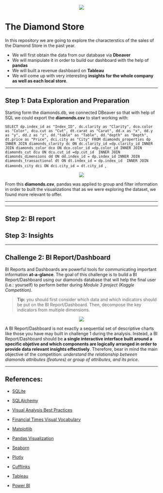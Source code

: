 <p align="center"><img src="https://encrypted-tbn0.gstatic.com/images?q=tbn:ANd9GcRTfPGGU_vu9pE4qzD0maeSB1ToqIQE1xY9KA&usqp=CAU"></p>

# The Diamond Store 

In this repository we are going to explore the characterstics of the sales of the Diamond Store in the past year. 
- We will first obtain the data from our database via **Dbeaver**
- We will manipulate it in order to build our dashboard with the help of **pandas**
- We will built a revenue dashboard on **Tableau**
- We will come up with very interesting **insights for the whole company as well as each local store**. 

---

## __Step 1: Data Exploration and Preparation__

Starting form the diamonds.db, we connected DBeaver so that with help of SQL we could export the **diamonds.csv** to start working with: 


`SELECT
dp.index_id as "Index_ID",
dc.clarity as "Clarity",
dco.color as "Color",
dcu.cut as "Cut",
dt.carat as "Carat",
dd.x as "x",
dd.y as "y",
dd.z as "z",
dd."table" as "Table",
dd."depth" as "Depth",
dt.price as "Price",
dci.city as "City"
FROM diamonds_properties dp
INNER JOIN diamonds_clarity dc ON dc.clarity_id =dp.clarity_id
INNER JOIN diamonds_color dco ON dco.color_id =dp.color_id
INNER JOIN diamonds_cut dcu ON dcu.cut_id =dp.cut_id 
INNER JOIN diamonds_dimensions dd ON dd.index_id = dp.index_id
INNER JOIN diamonds_transactional dt ON dt.index_id = dp.index_id 
INNER JOIN diamonds_city dci ON dci.city_id = dt.city_id `,

<p align="center"><img src="https://www.google.com/url?sa=i&url=https%3A%2F%2Fgithub.com%2Fdbeaver%2Fdbeaver&psig=AOvVaw3JZ5iGnMbWy_ZYahr7RnL8&ust=1646170561347000&source=images&cd=vfe&ved=0CAsQjRxqFwoTCPjS3q6to_YCFQAAAAAdAAAAABAD"></p>



From this **diamonds.csv**, pandas was applied to group and filter information in order to built the visualizations that as we were exploring the dataset, we found more relevant to offer. 


---



---

## __Step 2: BI report__



## __Step 3: Insights__

---


## **Challenge 2: BI Report/Dashboard**

BI Reports and Dashboards are powerful tools for communicating important information __at-a-glance__. The goal of this challenge is to build a BI Report/Dashboard using our diamonds database that will help the final user (i.e.: yourself) to perform better during _Module 3 project (Kaggle Competition)_. 

> __Tip:__ you should first consider which data and which indicators should be put on the BI Report/Dashboard. Then, decompose the key indicators from multiple dimensions. 

<p align="center"><img src="https://media.giphy.com/media/l46Cy1rHbQ92uuLXa/giphy.gif"></p>


A BI Report/Dashboard is not exactly a sequential set of descriptive charts like those you have may built in challenge 1 during the analysis. Instead, a BI Report/Dashboard should be __a single interactive interface built around a specific objetive and which components are logically arranged in order to provide data relevant insights effectively__. Therefore, bear in mind the main objective of the competition: _understand the relationship between diamonds attributes (features) or group of attributes, and its price_.



---



## **References:**

- [SQLite](https://www.sqlite.org/index.html)

- [SQLAlchemy](https://docs.sqlalchemy.org/en/14/core/engines.html)

- [Visual Analysis Best Practices](https://github.com/ih-datapt-mad/ih_datamadpt1121_project_m2/blob/main/images/visual-analysis-guidebook.pdf)

- [Financial Times Visual Vocabulary](https://github.com/ft-interactive/chart-doctor/tree/master/visual-vocabulary)

- [Matplotlib](https://matplotlib.org/stable/api/index)

- [Pandas Visualization](https://pandas.pydata.org/docs/reference/api/pandas.DataFrame.plot.html)

- [Seaborn](https://seaborn.pydata.org/api.html)

- [Plotly](https://plotly.com/graphing-libraries/)

- [Cufflinks](https://coderzcolumn.com/tutorials/data-science/cufflinks-how-to-create-plotly-charts-from-pandas-dataframe-with-one-line-of-code)

- [Tableau](https://github.com/ih-datapt-mad/dataptmad1121_lessons/blob/main/module-2/visualization_tableau.md)

- [Power BI](https://github.com/potacho/power_bi_workshop)
